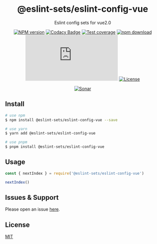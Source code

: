 <div style="text-align: center;" align="center">

# @eslint-sets/eslint-config-vue

Eslint config sets for vue2.0

[![NPM version][npm-image]][npm-url]
[![Codacy Badge][codacy-image]][codacy-url]
[![Test coverage][codecov-image]][codecov-url]
[![npm download][download-image]][download-url]
[![gzip][gzip-image]][gzip-url]
[![License][license-image]][license-url]

[![Sonar][sonar-image]][sonar-url]

</div>

## Install

```bash
# use npm
$ npm install @eslint-sets/eslint-config-vue --save

# use yarn
$ yarn add @eslint-sets/eslint-config-vue

# use pnpm
$ pnpm install @eslint-sets/eslint-config-vue
```

## Usage

```js
const { nextIndex } = require('@eslint-sets/eslint-config-vue')

nextIndex()
```

## Issues & Support

Please open an issue [here](https://github.com/saqqdy/@eslint-sets/eslint-config-vue/issues).

## License

[MIT](LICENSE)

[npm-image]: https://img.shields.io/npm/v/@eslint-sets/eslint-config-vue.svg?style=flat-square
[npm-url]: https://npmjs.org/package/@eslint-sets/eslint-config-vue
[codacy-image]: https://app.codacy.com/project/badge/Grade/f70d4880e4ad4f40aa970eb9ee9d0696
[codacy-url]: https://www.codacy.com/gh/saqqdy/@eslint-sets/eslint-config-vue/dashboard?utm_source=github.com&utm_medium=referral&utm_content=saqqdy/@eslint-sets/eslint-config-vue&utm_campaign=Badge_Grade
[codecov-image]: https://img.shields.io/codecov/c/github/saqqdy/@eslint-sets/eslint-config-vue.svg?style=flat-square
[codecov-url]: https://codecov.io/github/saqqdy/@eslint-sets/eslint-config-vue?branch=master
[download-image]: https://img.shields.io/npm/dm/@eslint-sets/eslint-config-vue.svg?style=flat-square
[download-url]: https://npmjs.org/package/@eslint-sets/eslint-config-vue
[gzip-image]: http://img.badgesize.io/https://unpkg.com/@eslint-sets/eslint-config-vue/index.js?compression=gzip&label=gzip%20size:%20JS
[gzip-url]: http://img.badgesize.io/https://unpkg.com/@eslint-sets/eslint-config-vue/index.js?compression=gzip&label=gzip%20size:%20JS
[license-image]: https://img.shields.io/badge/License-MIT-blue.svg
[license-url]: LICENSE
[sonar-image]: https://sonarcloud.io/api/project_badges/quality_gate?project=saqqdy_@eslint-sets/eslint-config-vue
[sonar-url]: https://sonarcloud.io/dashboard?id=saqqdy_@eslint-sets/eslint-config-vue
